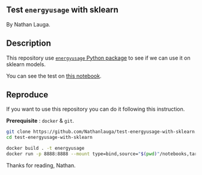 Test `energyusage` with sklearn
-----
By Nathan Lauga.

## Description

This repository use [`energyusage` Python package](https://github.com/responsibleproblemsolving/energy-usage) to see if we can use it on sklearn models.

You can see the test on [this notebook](notebooks/Test%20energyusage%20with%20sklearn.ipynb).


## Reproduce

If you want to use this repository you can do it following this instruction.

**Prerequisite** : `docker` & `git`.

```bash
git clone https://github.com/Nathanlauga/test-energyusage-with-sklearn.git
cd test-energyusage-with-sklearn
```
 
```bash
docker build . -t energyusage
docker run -p 8888:8888 --mount type=bind,source="$(pwd)"/notebooks,target=/nb energyusage
```

Thanks for reading,
Nathan.